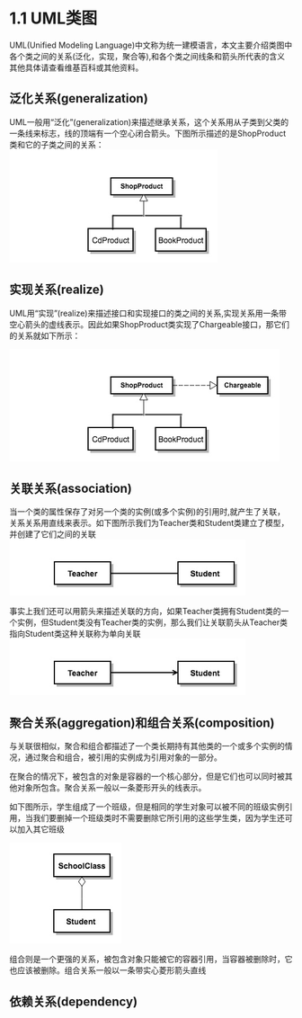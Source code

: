 # 1.1 UML类图

UML(Unified Modeling Language)中文称为统一建模语言，本文主要介绍类图中各个类之间的关系(泛化，实现，聚合等),和各个类之间线条和箭头所代表的含义其他具体请查看维基百科或其他资料。

## 泛化关系(generalization)

UML一般用“泛化”(generalization)来描述继承关系，这个关系用从子类到父类的一条线来标志，线的顶端有一个空心闭合箭头。下图所示描述的是ShopProduct类和它的子类之间的关系：
![](/assets/generalization.jpg)

## 实现关系(realize)

UML用“实现”(realize)来描述接口和实现接口的类之间的关系,实现关系用一条带空心箭头的虚线表示。因此如果ShopProduct类实现了Chargeable接口，那它们的关系就如下所示：

![](/assets/realize.jpg)

## 关联关系(association)
当一个类的属性保存了对另一个类的实例(或多个实例)的引用时,就产生了关联，关系关系用直线来表示。如下图所示我们为Teacher类和Student类建立了模型，并创建了它们之间的关联
![](/assets/association.jpg)

事实上我们还可以用箭头来描述关联的方向，如果Teacher类拥有Student类的一个实例，但Student类没有Teacher类的实例，那么我们让关联箭头从Teacher类指向Student类这种关联称为单向关联
![](/assets/单向关联.jpg)

## 聚合关系(aggregation)和组合关系(composition)
与关联很相似，聚合和组合都描述了一个类长期持有其他类的一个或多个实例的情况，通过聚合和组合，被引用的实例成为引用对象的一部分。

在聚合的情况下，被包含的对象是容器的一个核心部分，但是它们也可以同时被其他对象所包含。聚合关系一般以一条菱形开头的线表示。

如下图所示，学生组成了一个班级，但是相同的学生对象可以被不同的班级实例引用，当我们要删掉一个班级类时不需要删除它所引用的这些学生类，因为学生还可以加入其它班级

![](/assets/aggregation.jpg)

组合则是一个更强的关系，被包含对象只能被它的容器引用，当容器被删除时，它也应该被删除。组合关系一般以一条带实心菱形箭头直线

## 依赖关系(dependency)